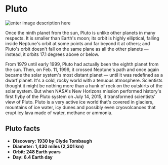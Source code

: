 # Pluto
![enter image description here](https://miro.medium.com/max/4000/1*UZ1Y8ogpuSJ5iUckERUc9Q.png)

Once the ninth planet from the sun, Pluto is unlike other planets in many respects. It is smaller than Earth's moon; its orbit is highly elliptical, falling inside Neptune's orbit at some points and far beyond it at others; and Pluto's orbit doesn't fall on the same plane as all the other planets — instead, it orbits 17.1 degrees above or below.

From 1979 until early 1999, Pluto had actually been the eighth planet from the sun. Then, on Feb. 11, 1999, it crossed Neptune's path and once again became the solar system's most distant planet — until it was redefined as a dwarf planet. It's a cold, rocky world with a tenuous atmosphere. Scientists thought it might be nothing more than a hunk of rock on the outskirts of the solar system. But when NASA's New Horizons mission performed history's first flyby of the Pluto system on July 14, 2015, it transformed scientists' view of Pluto. Pluto is a very active ice world that's covered in glaciers, mountains of ice water, icy dunes and possibly even cryovolcanoes that erupt icy lava made of water, methane or ammonia.

## Pluto facts
-   **Discovery: 1930 by Clyde Tombaugh**
-   **Diameter: 1,430 miles (2,301 km)**
-   **Orbit: 248 Earth years**
-   **Day: 6.4 Earth day**

